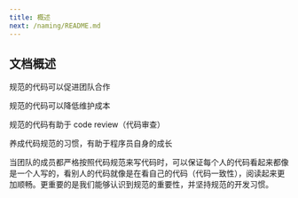 ```yaml
---
title: 概述
next: /naming/README.md
---
```


## 文档概述


规范的代码可以促进团队合作

规范的代码可以降低维护成本

规范的代码有助于 code review（代码审查）

养成代码规范的习惯，有助于程序员自身的成长

当团队的成员都严格按照代码规范来写代码时，可以保证每个人的代码看起来都像是一个人写的，看别人的代码就像是在看自己的代码（代码一致性），阅读起来更加顺畅。更重要的是我们能够认识到规范的重要性，并坚持规范的开发习惯。
